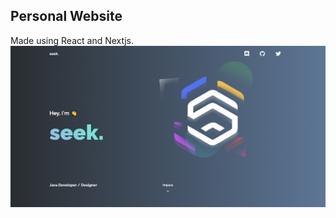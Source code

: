 ##  Personal Website
Made using React and Nextjs.
![alt text](https://raw.githubusercontent.com/SeekYML/seek.ml/main/Preview.png)
